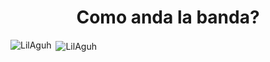 <h1 align="center">Como anda la banda?</h1>

<p><img align="left" src="https://github-readme-stats.vercel.app/api/top-langs?username=LilAguh&show_icons=true&locale=en&layout=compact" alt="LilAguh" /></p>

<p>&nbsp;<img align="center" src="https://github-readme-stats.vercel.app/api?username=LilAguh&show_icons=true&locale=en" alt="LilAguh" /></p>

